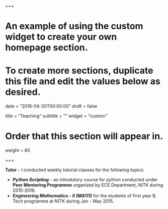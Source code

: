 +++
# An example of using the custom widget to create your own homepage section.
# To create more sections, duplicate this file and edit the values below as desired.

date = "2016-04-20T00:00:00"
draft = false

title = "Teaching"
subtitle = ""
widget = "custom"

# Order that this section will appear in.
weight = 60

+++

**Tutor** - I conducted weekly tutorial classes for the following topics:

- ***Python Scripting*** - an introdutory course for python conducted under **Peer Mentoring Programme** organized by ECE Department, NITK during 2015-2016. 
- ***Engineering Mathematics - II (MA111)*** for the students of first year B. Tech programme at NITK during Jan - May 2015.
